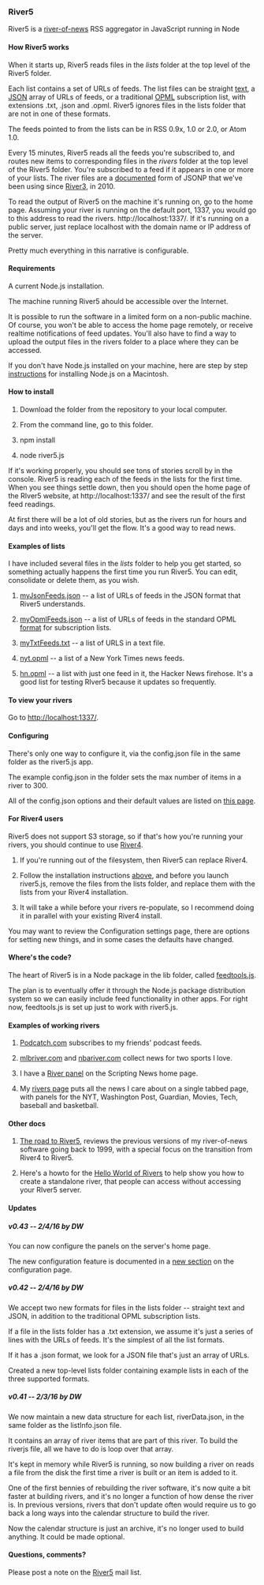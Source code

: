 ### River5

River5 is a <a href="http://scripting.com/2014/06/02/whatIsARiverOfNewsAggregator.html">river-of-news</a> RSS aggregator in JavaScript running in Node

#### How River5 works

When it starts up, River5 reads files in the <i>lists</i> folder at the top level of the River5 folder.

Each list contains a set of URLs of feeds. The list files can be straight <a href="https://github.com/scripting/river5/blob/master/lists/myTxtFeeds.txt">text</a>, a <a href="https://github.com/scripting/river5/blob/master/lists/myJsonFeeds.json">JSON</a> array of URLs of feeds, or a traditional <a href="https://github.com/scripting/river5/blob/master/lists/myOpmlFeeds.opml">OPML</a> subscription list, with extensions .txt, .json and .opml.  River5 ignores files in the lists folder that are not in one of these formats. 

The feeds pointed to from the lists can be in RSS 0.9x, 1.0 or 2.0, or Atom 1.0.

Every 15 minutes, River5 reads all the feeds you're subscribed to, and routes new items to corresponding files in the <i>rivers</i> folder at the top level of the River5 folder. You're subscribed to a feed if it appears in one or more of your lists. The river files are a <a href="http://riverjs.org/">documented</a> form of JSONP that we've been using since <a href="http://river3.opml.org/">River3</a>, in 2010.

To read the output of River5 on the machine it's running on, go to the home page. Assuming your river is running on the default port, 1337, you would go to this address to read the rivers. http://localhost:1337/. If it's running on a public server, just replace localhost with the domain name or IP address of the server. 

Pretty much everything in this narrative is configurable. 

#### Requirements

A current Node.js installation. 

The machine running River5 ahould be accessible over the Internet.

It is possible to run the software in a limited form on a non-public machine. Of course, you won't be able to access the home page remotely, or receive realtime notifications of feed updates. You'll also have to find a way to upload the output files in the rivers folder to a place where they can be accessed.

If you don't have Node.js installed on your machine, here are step by step <a href="https://github.com/scripting/river5/blob/master/docs/FORPOETS.md">instructions</a> for installing Node.js on a Macintosh. 

#### How to install

1. Download the folder from the repository to your local computer. 

2. From the command line, go to this folder.

3. npm install

4. node river5.js

If it's working properly, you should see tons of stories scroll by in the console. River5 is reading each of the feeds in the lists for the first time. When you see things settle down, then you should open the home page of the RIver5 website, at http://localhost:1337/ and see the result of the first feed readings.

At first there will be a lot of old stories, but as the rivers run for hours and days and into weeks, you'll get the flow. It's a good way to read news.

#### Examples of lists

I have included several files in the <i>lists</i> folder to help you get started, so something actually happens the first time you run River5. You can edit, consolidate or delete them, as you wish. 

1. <a href="https://github.com/scripting/river5/blob/master/lists/myJsonFeeds.json">myJsonFeeds.json</a> -- a list of URLs of feeds in the JSON format that River5 understands. 

2. <a href="https://github.com/scripting/river5/blob/master/lists/myOpmlFeeds.opml">myOpmlFeeds.json</a> -- a list of URLs of feeds in the standard OPML <a href="http://dev.opml.org/spec2.html#subscriptionLists">format</a> for subscription lists.

3. <a href="https://github.com/scripting/river5/blob/master/lists/myTxtFeeds.txt">myTxtFeeds.txt</a> -- a list of URLS in a text file.

4. <a href="https://github.com/scripting/river5/blob/master/lists/nyt.opml">nyt.opml</a> -- a list of a New York Times news feeds.

5. <a href="https://github.com/scripting/river5/blob/master/lists/hn.opml">hn.opml</a> -- a list with just one feed in it, the Hacker News firehose. It's a good list for testing RIver5 because it updates so frequently.

#### To view your rivers

Go to <a href="http://localhost:1337/">http://localhost:1337/</a>.

#### Configuring

There's only one way to configure it, via the config.json file in the same folder as the river5.js app.

The example config.json in the folder sets the max number of items in a river to 300.

All of the config.json options and their default values are listed on <a href="https://github.com/scripting/river5/blob/master/docs/CONFIG.md">this page</a>.

#### For River4 users

River5 does not support S3 storage, so if that's how you're running your rivers, you should continue to use <a href="https://github.com/scripting/river4">River4</a>.

1. If you're running out of the filesystem, then River5 can replace River4. 

2. Follow the installation instructions <a href="#how-to-install">above</a>, and before you launch river5.js, remove the files from the lists folder, and replace them with the lists from your River4 installation.

3. It will take a while before your rivers re-populate, so I recommend doing it in parallel with your existing River4 install.

You may want to review the Configuration settings page, there are options for setting new things, and in some cases the defaults have changed. 

#### Where's the code?

The heart of River5 is in a Node package in the lib folder, called <a href="https://github.com/scripting/river5/blob/master/lib/feedtools.js">feedtools.js</a>.

The plan is to eventually offer it through the Node.js package distribution system so we can easily include feed functionality in other apps. For right now, feedtools.js is set up just to work with river5.js. 

#### Examples of working rivers

1. <a href="http://podcatch.com/">Podcatch.com</a> subscribes to my friends' podcast feeds.

2. <a href="http://mlbriver.com/">mlbriver.com</a> and <a href="http://nbariver.com/">nbariver.com</a> collect news for two sports I love.

3. I have a <a href="http://scripting.com/?panel=river">River panel</a> on the Scripting News home page. 

4. My <a href="http://radio3.io/rivers/">rivers page</a> puts all the news I care about on a single tabbed page, with panels for the NYT, Washington Post, Guardian, Movies, Tech, baseball and basketball.

#### Other docs

1. <a href="https://github.com/scripting/river5/blob/master/docs/ROADTORIVER5.md">The road to River5</a>, reviews  the previous versions of my river-of-news software going back to 1999, with a special focus on the transition from River4 to River5. 

2. Here's a howto for the <a href="https://gist.github.com/scripting/87903653a0f5f6df13b4">Hello World of Rivers</a> to help show you how to create a standalone river, that people can access without accessing your RIver5 server. 

#### Updates

##### v0.43 -- 2/4/16 by DW

You can now configure the panels on the server's home page. 

The new configuration feature is documented in a <a href="https://github.com/scripting/river5/blob/master/docs/CONFIG.md#configuring-the-home-page">new section</a> on the configuration page.

##### v0.42 -- 2/4/16 by DW

We accept two new formats for files in the lists folder -- straight text and JSON, in addition to the traditional OPML subscription lists.

If a file in the lists folder has a .txt extension, we assume it's just a series of lines with the URLs of feeds. It's the simplest of all the list formats. 

If it has a .json format, we look for a JSON file that's just an array of URLs. 

Created a new top-level lists folder containing example lists in each of the three supported formats. 

##### v0.41 -- 2/3/16 by DW

We now maintain a new data structure for each list, riverData.json, in the same folder as the listInfo.json file.

It contains an array of river items that are part of this river. To build the riverjs file, all we have to do is loop over that array. 

It's kept in memory while River5 is running, so now building a river on reads a file from the disk the first time a river is built or an item is added to it. 

One of the first bennies of rebuilding the river software, it's now quite a bit faster at building rivers, and it's no longer a function of how dense the river is. In previous versions, rivers that don't update often would require us to go back a long ways into the calendar structure to build the river. 

Now the calendar structure is just an archive, it's no longer used to build anything. It could be made optional. 

#### Questions, comments?

Please post a note on the <a href="https://groups.google.com/forum/?fromgroups#!forum/river5">River5</a> mail list. 

